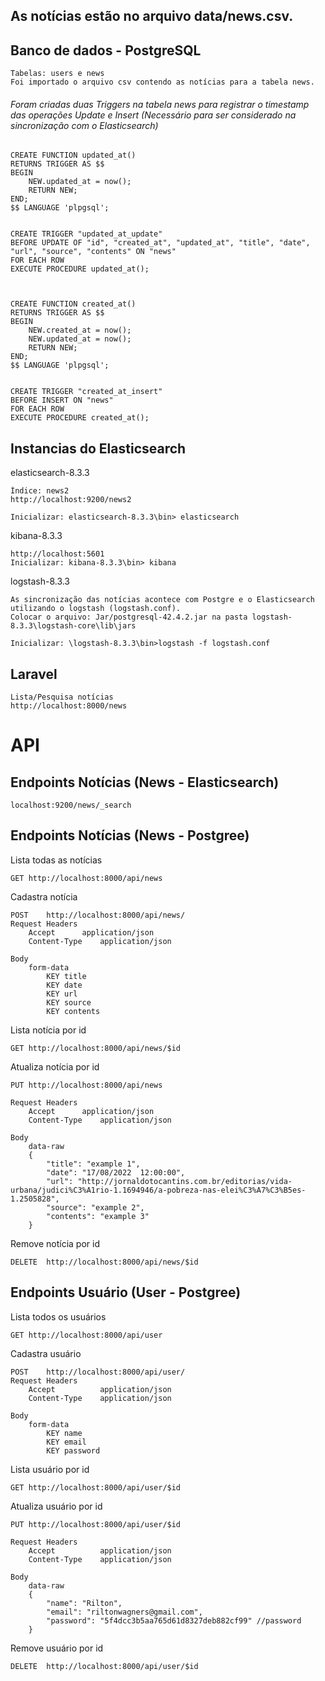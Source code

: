 
## As notícias estão no arquivo data/news.csv.

## Banco de dados - PostgreSQL

	Tabelas: users e news
	Foi importado o arquivo csv contendo as notícias para a tabela news.
	
###### Foram criadas duas Triggers na tabela news para registrar o timestamp das operações Update e Insert (Necessário para ser considerado na sincronização com o Elasticsearch) 

	CREATE FUNCTION updated_at()
	RETURNS TRIGGER AS $$
	BEGIN
		NEW.updated_at = now();
		RETURN NEW;
	END;
	$$ LANGUAGE 'plpgsql';


	CREATE TRIGGER "updated_at_update" 
	BEFORE UPDATE OF "id", "created_at", "updated_at", "title", "date", "url", "source", "contents" ON "news"
	FOR EACH ROW
	EXECUTE PROCEDURE updated_at();



	CREATE FUNCTION created_at()
	RETURNS TRIGGER AS $$
	BEGIN
		NEW.created_at = now();
		NEW.updated_at = now();
		RETURN NEW;
	END;
	$$ LANGUAGE 'plpgsql';


	CREATE TRIGGER "created_at_insert" 
	BEFORE INSERT ON "news"
	FOR EACH ROW
	EXECUTE PROCEDURE created_at();


## Instancias do Elasticsearch
elasticsearch-8.3.3

	Índice: news2
	http://localhost:9200/news2
	
	Inicializar: elasticsearch-8.3.3\bin> elasticsearch
	
	
kibana-8.3.3

	http://localhost:5601
	Inicializar: kibana-8.3.3\bin> kibana


logstash-8.3.3

	As sincronização das notícias acontece com Postgre e o Elasticsearch utilizando o logstash (logstash.conf).
	Colocar o arquivo: Jar/postgresql-42.4.2.jar na pasta logstash-8.3.3\logstash-core\lib\jars
	
	Inicializar: \logstash-8.3.3\bin>logstash -f logstash.conf
	


## Laravel

	Lista/Pesquisa notícias
	http://localhost:8000/news



# API
## Endpoints Notícias (News - Elasticsearch)

	localhost:9200/news/_search

## Endpoints Notícias (News - Postgree)

Lista todas as notícias

	GET	http://localhost:8000/api/news


Cadastra notícia

	POST	http://localhost:8000/api/news/
	Request Headers
		Accept		application/json
		Content-Type	application/json

	Body
		form-data
			KEY	title
			KEY	date
			KEY	url
			KEY	source
			KEY	contents


Lista notícia por id

	GET	http://localhost:8000/api/news/$id


Atualiza notícia por id

	PUT	http://localhost:8000/api/news

	Request Headers
		Accept		application/json
		Content-Type	application/json
	
	Body
		data-raw 
		{
			"title": "example 1",
			"date": "17/08/2022  12:00:00",
			"url": "http://jornaldotocantins.com.br/editorias/vida-urbana/judici%C3%A1rio-1.1694946/a-pobreza-nas-elei%C3%A7%C3%B5es-1.2505828",
			"source": "example 2",
			"contents": "example 3"
		}


Remove notícia por id

	DELETE	http://localhost:8000/api/news/$id


## Endpoints Usuário (User - Postgree)

Lista todos os usuários

	GET	http://localhost:8000/api/user


Cadastra usuário

	POST	http://localhost:8000/api/user/
	Request Headers
		Accept			application/json
		Content-Type	application/json

	Body
		form-data
			KEY	name
			KEY	email
			KEY	password


Lista usuário por id

	GET	http://localhost:8000/api/user/$id


Atualiza usuário por id

	PUT	http://localhost:8000/api/user/$id

	Request Headers
		Accept			application/json
		Content-Type	application/json
	
	Body
		data-raw 
		{
			"name": "Rilton",
			"email": "riltonwagners@gmail.com",
			"password": "5f4dcc3b5aa765d61d8327deb882cf99" //password
		}


Remove usuário por id

	DELETE	http://localhost:8000/api/user/$id
